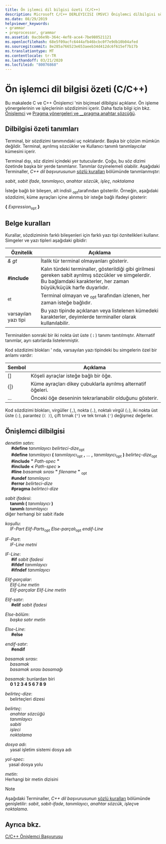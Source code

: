 ```yaml
---
title: Ön işlemci dil bilgisi özeti (C/C++)
description: Microsoft C/C++ DERLEYICISI (MSVC) Önişlemci dilbilgisi sözdizimini tanımlar ve tanımlar.
ms.date: 08/29/2019
helpviewer_keywords:
- grammar
- preprocessor, grammar
ms.assetid: 0acb6e9b-364c-4ef8-ace4-7be980521121
ms.openlocfilehash: 68e5f09acfc6444afb46bcbc0f7e9db10b04afed
ms.sourcegitcommit: 8e285a766523e653aeeb34d412dc6f615ef7b17b
ms.translationtype: MT
ms.contentlocale: tr-TR
ms.lasthandoff: 03/21/2020
ms.locfileid: "80076868"
---
```

# <a name="preprocessor-grammar-summary-cc"></a>Ön işlemci dil bilgisi özeti (C/C++)

Bu makalede C ve C++ Önişlemci 'nin biçimsel dilbilgisi açıklanır. Ön işleme yönergelerinin ve işleçlerinin sözdizimini içerir. Daha fazla bilgi için bkz. [Önişlemci](../preprocessor/preprocessor.md) ve [Pragma yönergeleri ve __pragma anahtar sözcüğü](../preprocessor/pragma-directives-and-the-pragma-keyword.md).

## <a name="definitions-for-the-grammar-summary"></a><a name="definitions"></a>Dilbilgisi özeti tanımları

Terminal, bir sözdizimi tanımındaki uç noktalardır. Başka bir çözüm mümkün değildir. Terminal, ayrılmış sözcükler ve Kullanıcı tanımlı tanımlayıcılar kümesini içerir.

Terminal dışı, söz dizimi içindeki yer tutuculardır. Çoğu, bu söz dizimi özetinde başka bir yerde tanımlanır. Tanımlar özyinelemeli olabilir. Aşağıdaki Terminaller,  *C++ dil başvurusunun* [sözlü kuralları](../cpp/lexical-conventions.md) bölümünde tanımlanmıştır:

*sabit*, *sabit ifade*, *tanımlayıcı*, *anahtar sözcük*, *işleç*, *noktalama*

İsteğe bağlı bir bileşen, alt indisli <sub>opt</sub>tarafından gösterilir. Örneğin, aşağıdaki sözdizimi, küme ayraçları içine alınmış bir isteğe bağlı ifadeyi gösterir:

**{** *Expression*<sub>opt</sub> **}**

## <a name="document-conventions"></a><a name="conventions"></a>Belge kuralları

Kurallar, sözdiziminin farklı bileşenleri için farklı yazı tipi öznitelikleri kullanır. Simgeler ve yazı tipleri aşağıdaki gibidir:

| Öznitelik | Açıklama |
|---------------|-----------------|
| *& gt* | İtalik tür terminal olmayanları gösterir. |
| **#include** | Kalın türdeki terminaller, gösterildiği gibi girilmesi gereken sabit ayrılmış sözcükler ve simgelerdir. Bu bağlamdaki karakterler, her zaman büyük/küçük harfe duyarlıdır. |
| <sub>et</sub> | Terminal olmayan ve <sub>opt</sub> tarafından izlenen, her zaman isteğe bağlıdır.|
| varsayılan yazı tipi | Bu yazı tipinde açıklanan veya listelenen kümedeki karakterler, deyimlerde terminaller olarak kullanılabilir. |

Terminalden sonraki bir iki nokta üst üste ( **:** ) tanımı tanıtılmıştır. Alternatif tanımlar, ayrı satırlarda listelenmiştir.

Kod sözdizimi blokları ' nda, varsayılan yazı tipindeki bu simgelerin özel bir anlamı vardır:

| Sembol | Açıklama |
|---|---|
| \[] | Köşeli ayraçlar isteğe bağlı bir öğe. |
| {\|} | Küme ayraçları dikey çubuklarla ayrılmış alternatif öğeleri. |
| ... | Önceki öğe deseninin tekrarlanabilir olduğunu gösterir. |

Kod sözdizimi blokları, virgüller (`,`), nokta (`.`), noktalı virgül (`;`), iki nokta üst üste (`:`), parantez (`( )`), çift tırnak (`"`) ve tek tırnak (`'`) değişmez değerler.

## <a name="preprocessor-grammar"></a><a name="grammar"></a>Önişlemci dilbilgisi

*denetim satırı*: \
&nbsp;&nbsp;&nbsp;&nbsp; **#define** *tanımlayıcı* *belirteci-dize*<sub>opt</sub>\
&nbsp;&nbsp;&nbsp;&nbsp; **#define** *tanımlayıcı* **(** *tanımlayıcı*<sub>opt</sub> **,** ... **,** *tanımlayıcı*<sub>opt</sub> **)** *belirteç-dize*<sub>opt</sub>\
&nbsp;&nbsp;&nbsp;&nbsp; **#include** **"** _Path-spec_ **"** \
&nbsp;&nbsp;&nbsp;&nbsp; **#include** **\<** _Path-spec_ **>** \
&nbsp;&nbsp;&nbsp;&nbsp; **#line** *basamak sırası* **"** _filename_ **"** <sub>opt</sub>\
&nbsp;&nbsp;&nbsp;&nbsp; **#undef** *tanımlayıcı*\
&nbsp;&nbsp;&nbsp;&nbsp; **#error** *belirteci-dize*\
&nbsp;&nbsp;&nbsp;&nbsp; **#pragma** *belirteci-dize*

*sabit ifadesi*: \
&nbsp;&nbsp;&nbsp;&nbsp;**tanımlı (** *tanımlayıcı* **)** \
&nbsp;&nbsp;&nbsp;&nbsp;**tanımlı** *tanımlayıcı*\
diğer herhangi bir sabit ifade &nbsp;&nbsp;&nbsp;&nbsp;

*koşullu*: \
&nbsp;&nbsp;&nbsp;&nbsp;*IF-Part* *Elif-Parts*<sub>opt</sub> *Else-parçalı*<sub>opt</sub> *endif-Line*

*IF-Part*: \
&nbsp;&nbsp;&nbsp;&nbsp;*IF-Line* *metni*

*IF-Line*: \
&nbsp;&nbsp;&nbsp;&nbsp; **#if** *sabit ifadesi*\
&nbsp;&nbsp;&nbsp;&nbsp; **#ifdef** *tanımlayıcı*\
&nbsp;&nbsp;&nbsp;&nbsp; **#ifndef** *tanımlayıcı*

*Elif-parçalar*: \
&nbsp;&nbsp;&nbsp;&nbsp;*Elif-Line* *metin*\
&nbsp;&nbsp;&nbsp;&nbsp;*Elif-parçalar* *Elif-Line* *metin*

*Elif-satır*: \
&nbsp;&nbsp;&nbsp;&nbsp; **#elif** *sabit ifadesi*

*Else-bölüm*: \
&nbsp;&nbsp;&nbsp;&nbsp;*başka satır* *metin*

*Else-Line*: \
&nbsp;&nbsp;&nbsp;&nbsp; **#else**

*endif-satır*: \
&nbsp;&nbsp;&nbsp;&nbsp; **#endif**

*basamak sırası*: \
&nbsp;&nbsp;&nbsp;&nbsp;*basamak*\
&nbsp;&nbsp;&nbsp;&nbsp;*basamak sırası* *basamağı*

*basamak*: bunlardan biri \
&nbsp;&nbsp;&nbsp;&nbsp;**0 1 2 3 4 5 6 7 8 9**

*belirteç-dize*: \
&nbsp;&nbsp;&nbsp;&nbsp;belirteçleri dizesi

*belirteç*: \
&nbsp;&nbsp;&nbsp;&nbsp;*anahtar sözcüğü*\
&nbsp;&nbsp;&nbsp;&nbsp;*tanımlayıcı*\
&nbsp;&nbsp;&nbsp;&nbsp;*sabiti*\
&nbsp;&nbsp;&nbsp;&nbsp;*işleci*\
&nbsp;&nbsp;&nbsp;&nbsp;*noktalama*

*dosya adı*: \
&nbsp;&nbsp;&nbsp;&nbsp;yasal işletim sistemi dosya adı

*yol-spec*: \
&nbsp;&nbsp;&nbsp;yasal dosya yolu &nbsp;

*metin*: \
Herhangi bir metin dizisini &nbsp;&nbsp;&nbsp;&nbsp;

> [!NOTE]
> Aşağıdaki Terminaller,  *C++ dil başvurusunun* [sözlü kuralları](../cpp/lexical-conventions.md) bölümünde genişletilir: *sabit*, *sabit-ifade*, *tanımlayıcı*, *anahtar sözcük*, *işleç*ve *noktalama*.

## <a name="see-also"></a>Ayrıca bkz.

[C/C++ Önişlemci Başvurusu](../preprocessor/c-cpp-preprocessor-reference.md)

